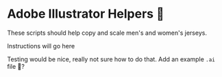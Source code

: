 # Adobe Illustrator Helpers 🎉

These scripts should help copy and scale men's and women's jerseys.

Instructions will go here

Testing would be nice, really not sure how to do that. Add an example `.ai` file :shrug:?
